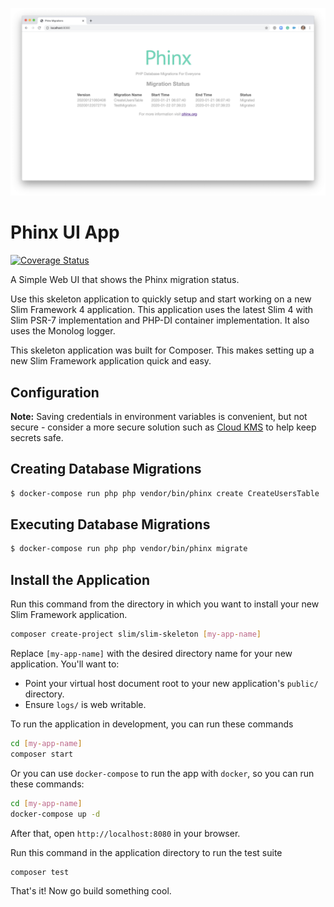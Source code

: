 ![Phinx UI App](https://github.com/robmorgan/phinx-ui-app/blob/master/_docs/phinx-ui-app.png)

# Phinx UI App

[![Coverage Status](https://coveralls.io/repos/github/robmorgan/phinx-ui-app/badge.svg?branch=master)](https://coveralls.io/github/robmorgan/phinx-ui-app?branch=master)

A Simple Web UI that shows the Phinx migration status.

Use this skeleton application to quickly setup and start working on a new Slim Framework 4 application. This application uses the latest Slim 4 with Slim PSR-7 implementation and PHP-DI container implementation. It also uses the Monolog logger.

This skeleton application was built for Composer. This makes setting up a new Slim Framework application quick and easy.

## Configuration

**Note:** Saving credentials in environment variables is convenient, but not secure - consider a more secure solution such as [Cloud KMS](https://cloud.google.com/kms/) to help keep secrets safe.

## Creating Database Migrations

```bash
$ docker-compose run php php vendor/bin/phinx create CreateUsersTable
```

## Executing Database Migrations

```bash
$ docker-compose run php php vendor/bin/phinx migrate
```

## Install the Application

Run this command from the directory in which you want to install your new Slim Framework application.

```bash
composer create-project slim/slim-skeleton [my-app-name]
```

Replace `[my-app-name]` with the desired directory name for your new application. You'll want to:

- Point your virtual host document root to your new application's `public/` directory.
- Ensure `logs/` is web writable.

To run the application in development, you can run these commands

```bash
cd [my-app-name]
composer start
```

Or you can use `docker-compose` to run the app with `docker`, so you can run these commands:

```bash
cd [my-app-name]
docker-compose up -d
```

After that, open `http://localhost:8080` in your browser.

Run this command in the application directory to run the test suite

```bash
composer test
```

That's it! Now go build something cool.
